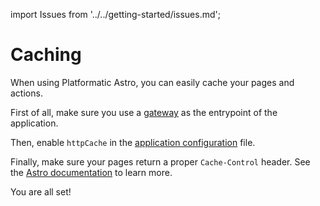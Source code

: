 import Issues from '../../getting-started/issues.md';

# Caching

When using Platformatic Astro, you can easily cache your pages and actions.

First of all, make sure you use a [gateway](../gateway/overview.md) as the entrypoint of the application.

Then, enable `httpCache` in the [application configuration](../runtime/configuration.md#httpcache) file.

Finally, make sure your pages return a proper `Cache-Control` header.
See the [Astro documentation](https://docs.astro.build/en/guides/on-demand-rendering/#astroresponseheaders) to learn more.

You are all set!

<Issues />
